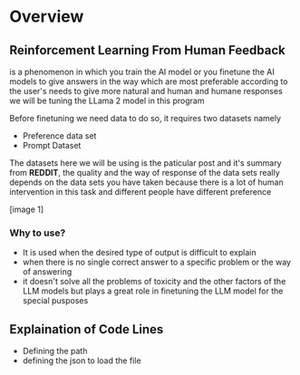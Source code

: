 # Overview

## Reinforcement Learning From Human Feedback

is a phenomenon in which you train the AI model or you finetune the AI models to give answers in the way which are most preferable according to the user's needs to give more natural and human and humane responses  
we will be tuning the LLama 2 model in this program

Before finetuning we need data to do so, it requires two datasets namely

- Preference data set
- Prompt Dataset

The datasets here we will be using is the paticular post and it's summary from **REDDIT**, the quality and the way of response of the data sets really depends on the data sets you have taken because there is a lot of human intervention in this task and different people have different preference 

[image 1]



### Why to use?

- It is used when the desired type of output is difficult to explain
- when there is no single correct answer to a specific problem or the way of answering
- it doesn't solve all the problems of toxicity and the other factors of the LLM models but plays a great role in finetuning the LLM model for the special pusposes

## Explaination of Code Lines
- Defining the path
- defining the json to load the file


